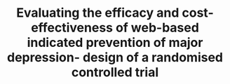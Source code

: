 --- 
abstract: '' 
authors: 
 - C Buntrock
 -  admin
 -  D Lehr
 -  P Cuijpers
 -  H Riper
 -  F Smit
 -  M Berking
doi: '' 
featured: false 
publication: '*BMC psychiatry*, 7' 
publication_short: '' 
publishDate: '2014-01-01' 
title: 'Evaluating the efficacy and cost-effectiveness of web-based indicated prevention of major depression- design of a randomised controlled trial' 
url_code: '' 
url_dataset: '' 
url_pdf: '' 
url_poster: '' 
url_project: '' 
url_slides: '' 
url_source: '' 
url_video: '' 
---